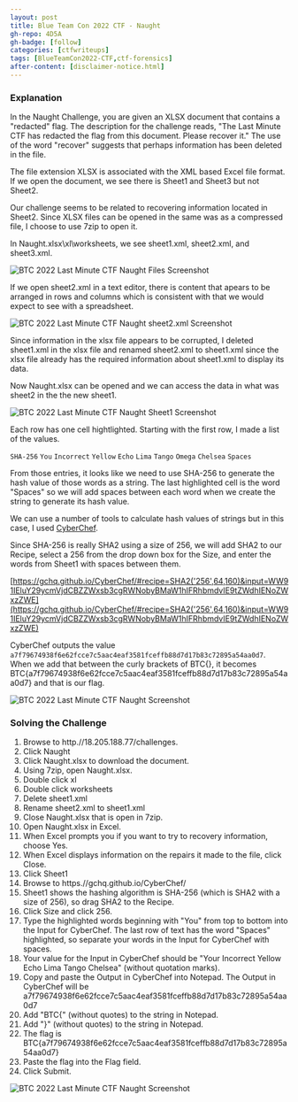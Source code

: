 ```yaml
---
layout: post
title: Blue Team Con 2022 CTF - Naught
gh-repo: 4D5A
gh-badge: [follow]
categories: [ctfwriteups]
tags: [BlueTeamCon2022-CTF,ctf-forensics]
after-content: [disclaimer-notice.html]
---
```

### Explanation
In the Naught Challenge, you are given an XLSX document that contains a "redacted" flag. The description for the challenge reads, "The Last Minute CTF has redacted the flag from this document. Please recover it." The use of the word "recover" suggests that perhaps information has been deleted in the file.

The file extension XLSX is associated with the XML based Excel file format. If we open the document, we see there is Sheet1 and Sheet3 but not Sheet2.

Our challenge seems to be related to recovering information located in Sheet2. Since XLSX files can be opened in the same was as a compressed file, I choose to use 7zip to open it.

In Naught.xlsx\xl\worksheets, we see sheet1.xml, sheet2.xml, and sheet3.xml.

<img src="{{ 'assets/img/2022-09-01-btc-2022-last-minute-ctf-naught/btc-2022-last-minute-ctf-naught-files-screenshot.png' | relative_url }}" alt='BTC 2022 Last Minute CTF Naught Files Screenshot' />

If we open sheet2.xml in a text editor, there is content that apears to be arranged in rows and columns which is consistent with that we would expect to see with a spreadsheet.

<img src="{{ 'assets/img/2022-09-01-btc-2022-last-minute-ctf-naught/btc-2022-last-minute-ctf-naught-sheet2-xml-screenshot.png' | relative_url }}" alt='BTC 2022 Last Minute CTF Naught sheet2.xml Screenshot' />

Since information in the xlsx file appears to be corrupted, I deleted sheet1.xml in the xlsx file and renamed sheet2.xml to sheet1.xml since the xlsx file already has the required information about sheet1.xml to display its data.

Now Naught.xlsx can be opened and we can access the data in what was sheet2 in the the new sheet1.

<img src="{{ 'assets/img/2022-09-01-btc-2022-last-minute-ctf-naught/btc-2022-last-minute-ctf-naught-sheet1-screenshot.png' | relative_url }}" alt='BTC 2022 Last Minute CTF Naught Sheet1 Screenshot' />

Each row has one cell hightlighted. Starting with the first row, I made a list of the values.

```SHA-256```
```You```
```Incorrect```
```Yellow```
```Echo```
```Lima```
```Tango```
```Omega```
```Chelsea```
```Spaces```

From those entries, it looks like we need to use SHA-256 to generate the hash value of those words as a string. The last highlighted cell is the word "Spaces" so we will add spaces between each word when we create the string to generate its hash value.

We can use a number of tools to calculate hash values of strings but in this case, I used [CyberChef](https://gchq.github.io/).

Since SHA-256 is really SHA2 using a size of 256, we will add SHA2 to our Recipe, select a 256 from the drop down box for the Size, and enter the words from Sheet1 with spaces between them.

[https://gchq.github.io/CyberChef/#recipe=SHA2('256',64,160)&input=WW91IEluY29ycmVjdCBZZWxsb3cgRWNobyBMaW1hIFRhbmdvIE9tZWdhIENoZWxzZWE](https://gchq.github.io/CyberChef/#recipe=SHA2('256',64,160)&input=WW91IEluY29ycmVjdCBZZWxsb3cgRWNobyBMaW1hIFRhbmdvIE9tZWdhIENoZWxzZWE)

CyberChef outputs the value ```a7f79674938f6e62fcce7c5aac4eaf3581fceffb88d7d17b83c72895a54aa0d7```. When we add that between the curly brackets of BTC{}, it becomes BTC{a7f79674938f6e62fcce7c5aac4eaf3581fceffb88d7d17b83c72895a54aa0d7} and that is our flag.

<img src="{{ 'assets/img/2022-09-01-btc-2022-last-minute-ctf-naught/btc-2022-last-minute-ctf-naught-screenshot.png' | relative_url }}" alt='BTC 2022 Last Minute CTF Naught Screenshot' />


### Solving the Challenge
1. Browse to http.//18.205.188.77/challenges.
2. Click Naught
3. Click Naught.xlsx to download the document.
4. Using 7zip, open Naught.xlsx.
5. Double click xl
6. Double click worksheets
7. Delete sheet1.xml
8. Rename sheet2.xml to sheet1.xml
9. Close Naught.xlsx that is open in 7zip.
10. Open Naught.xlsx in Excel.
11.  When Excel prompts you if you want to try to recovery information, choose Yes.
12. When Excel displays information on the repairs it made to the file, click Close.
13. Click Sheet1
14. Browse to https.//gchq.github.io/CyberChef/
15. Sheet1 shows the hashing algorithm is SHA-256 (which is SHA2 with a size of 256), so drag SHA2 to the Recipe.
16. Click Size and click 256.
17. Type the highlighted words beginning with "You" from top to bottom into the Input for CyberChef. The last row of text has the word "Spaces" highlighted, so separate your words in the Input for CyberChef with spaces.
18. Your value for the Input in CyberChef should be "Your Incorrect Yellow Echo Lima Tango Chelsea" (without quotation marks).
19. Copy and paste the Output in CyberChef into Notepad. The Output in CyberChef will be a7f79674938f6e62fcce7c5aac4eaf3581fceffb88d7d17b83c72895a54aa0d7
20. Add "BTC{" (without quotes) to the string in Notepad.
21. Add "}" (without quotes) to the string in Notepad.
22. The flag is BTC{a7f79674938f6e62fcce7c5aac4eaf3581fceffb88d7d17b83c72895a54aa0d7}
23. Paste the flag into the Flag field.
24. Click Submit.

<img src="{{ 'assets/img/2022-09-01-btc-2022-last-minute-ctf-naught/btc-2022-last-minute-ctf-naught-screenshot.png' | relative_url }}" alt='BTC 2022 Last Minute CTF Naught Screenshot' />